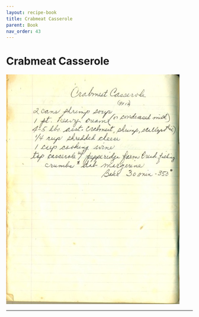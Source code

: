 ```yaml
---
layout: recipe-book
title: Crabmeat Casserole
parent: Book
nav_order: 43
---
```


# Crabmeat Casserole
![Crabmeat Casserole](/recipe-images/pages/page-43.jpg)

---
